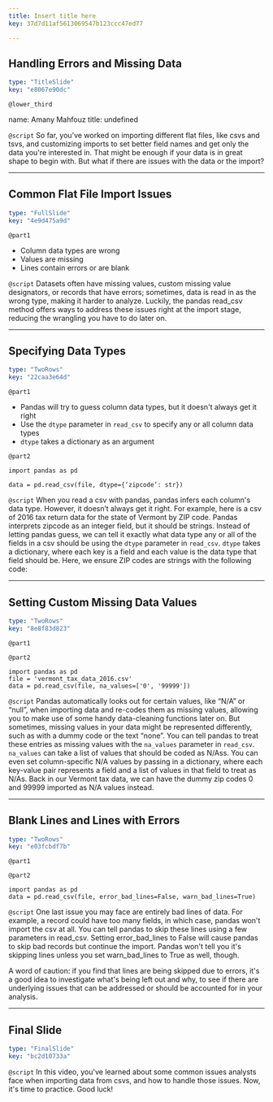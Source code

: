 ```yaml
---
title: Insert title here
key: 37d7d11af5613069547b123ccc47ed77

---
```

## Handling Errors and Missing Data

```yaml
type: "TitleSlide"
key: "e8067e90dc"
```

`@lower_third`

name: Amany Mahfouz
title: undefined


`@script`
So far, you’ve worked on importing different flat files, like csvs and tsvs, and customizing imports to set better field names and get only the data you're interested in. That might be enough if your data is in great shape to begin with. But what if there are issues with the data or the import?


---
## Common Flat File Import Issues

```yaml
type: "FullSlide"
key: "4e9d475a9d"
```

`@part1`
* Column data types are wrong
* Values are missing
* Lines contain errors or are blank


`@script`
Datasets often have missing values, custom missing value designators, or records that have errors; sometimes, data is read in as the wrong type, making it harder to analyze. Luckily, the pandas read_csv method offers ways to address these issues right at the import stage, reducing the wrangling you have to do later on.


---
## Specifying Data Types

```yaml
type: "TwoRows"
key: "22caa3e64d"
```

`@part1`
* Pandas will try to guess column data types, but it doesn't always get it right
* Use the `dtype` parameter in `read_csv` to specify any or all column data types
* `dtype` takes a dictionary as an argument


`@part2`
```
import pandas as pd

data = pd.read_csv(file, dtype={‘zipcode’: str})
```


`@script`
When you read a csv with pandas, pandas infers each column's data type. However, it doesn’t always get it right. For example, here is a csv of 2016 tax return data for the state of Vermont by ZIP code. Pandas interprets zipcode as an integer field, but it should be strings.
Instead of letting pandas guess, we can tell it exactly what data type any or all of the fields in a csv should be using the ```dtype``` parameter in ```read_csv```.
```dtype``` takes a dictionary, where each key is a field and each value is the data type that field should be. Here, we ensure ZIP codes are strings with the following code:


---
## Setting Custom Missing Data Values

```yaml
type: "TwoRows"
key: "8e8f83d823"
```

`@part1`



`@part2`
```
import pandas as pd
file = 'vermont_tax_data_2016.csv'
data = pd.read_csv(file, na_values=['0', '99999'])
```


`@script`
Pandas automatically looks out for certain values, like “N/A” or “null”,  when importing data and re-codes them as missing values, allowing you to make use of some handy data-cleaning functions later on. But sometimes, missing values in your data might be represented differently, such as with a dummy code or the text “none”.
You can tell pandas to treat these entries as missing values with the ```na_values``` parameter in ```read_csv```.
```na_values``` can take a list of values that should be coded as N/Ass. You can even set column-specific N/A values by passing in a dictionary, where each key-value pair represents a field and a list of values in that field to treat as N/As. Back in our Vermont tax data, we can have the dummy zip codes 0 and 99999 imported as N/A values instead.


---
## Blank Lines and Lines with Errors

```yaml
type: "TwoRows"
key: "e03fcbdf7b"
```

`@part1`



`@part2`
```
import pandas as pd
data = pd.read_csv(file, error_bad_lines=False, warn_bad_lines=True)
```


`@script`
One last issue you may face are entirely bad lines of data. For example, a record could have too many fields, in which case, pandas won't import the csv at all. You can tell pandas to skip these lines using a few parameters in read_csv. Setting error_bad_lines to False will cause pandas to skip bad records but continue the import. Pandas won't tell you it's skipping lines unless you set warn_bad_lines to True as well, though.

A word of caution: if you find that lines are being skipped due to errors, it's a good idea to investigate what's being left out and why, to see if there are underlying issues that can be addressed or should be accounted for in your analysis.


---
## Final Slide

```yaml
type: "FinalSlide"
key: "bc2d10733a"
```

`@script`
In this video, you've learned about some common issues analysts face when importing data from csvs, and how to handle those issues. Now, it's time to practice. Good luck!

